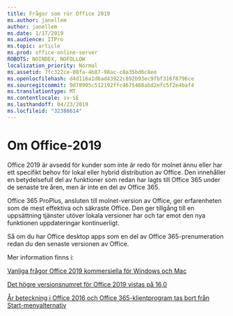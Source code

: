 ```yaml
---
title: Frågor som rör Office 2019
ms.author: janellem
author: janellem
ms.date: 1/17/2019
ms.audience: ITPro
ms.topic: article
ms.prod: office-online-server
ROBOTS: NOINDEX, NOFOLLOW
localization_priority: Normal
ms.assetid: 7fc322ce-08fa-4b87-98ac-c8a35bd6c8ee
ms.openlocfilehash: d4d116a1d6ad43922c892b93ec9fbf316f8796ce
ms.sourcegitcommit: 9d78905c512192ffc4675468abd2efc5f2e4baf4
ms.translationtype: MT
ms.contentlocale: sv-SE
ms.lasthandoff: 04/23/2019
ms.locfileid: "32388614"
---
```

# <a name="about-office-2019"></a>Om Office-2019

Office 2019 är avsedd för kunder som inte är redo för molnet ännu eller har ett specifikt behov för lokal eller hybrid distribution av Office. Den innehåller en betydelsefull del av funktioner som redan har lagts till Office 365 under de senaste tre åren, men är inte en del av Office 365.
  
Office 365 ProPlus, ansluten till molnet-version av Office, ger erfarenheten som de mest effektiva och säkraste Office. Den ger tillgång till en uppsättning tjänster utöver lokala versioner har och tar emot den nya funktionen uppdateringar kontinuerligt.
  
Så om du har Office desktop apps som en del av Office 365-prenumeration redan du den senaste versionen av Office.
  
Mer information finns i:
  
[Vanliga frågor Office 2019 kommersiella för Windows och Mac](https://support.microsoft.com/help/4133312)
  
[Det högre versionsnumret för Office 2019 vistas på 16,0](https://docs.microsoft.com/deployoffice/office2019/overview)
  
[År beteckning i Office 2016 och Office 365-klientprogram tas bort från Start-menyalternativ](https://support.office.com/article/8fe5e052-76d2-49de-af30-2e84ed3da907?wt.mc_id=Alchemy_ClientDIA)
  

